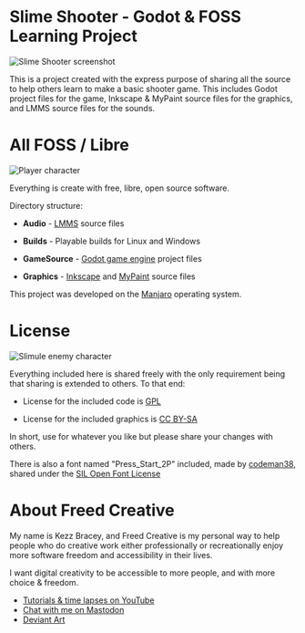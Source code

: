 # Slime Shooter - Godot & FOSS Learning Project

<img alt="Slime Shooter screenshot" src="https://codeberg.org/FreedCreative/SlimeShooter/raw/branch/master/screenshot.jpg">

This is a project created with the express purpose of sharing all the source to help others learn to make a basic shooter game. This includes Godot project files for the game, Inkscape & MyPaint source files for the graphics, and LMMS source files for the sounds.

# All FOSS / Libre

<img alt="Player character" src="https://codeberg.org/FreedCreative/SlimeShooter/raw/branch/master/player.png">

Everything is create with free, libre, open source software.

Directory structure:

* **Audio** - [LMMS](https://lmms.io/) source files

* **Builds** - Playable builds for Linux and Windows

* **GameSource** - [Godot game engine](https://godotengine.org/) project files

* **Graphics** - [Inkscape](https://inkscape.org/) and [MyPaint](http://mypaint.org/) source files

This project was developed on the [Manjaro](https://manjaro.org/) operating system.

# License

<img alt="Slimule enemy character" src="https://codeberg.org/FreedCreative/SlimeShooter/raw/branch/master/GameSource/SlimeShooter/Assets/slimule.png">

Everything included here is shared freely with the only requirement being that sharing is extended to others. To that end:

* License for the included code is [GPL](https://www.gnu.org/licenses/gpl-3.0.en.html)

* License for the included graphics is [CC BY-SA](https://creativecommons.org/licenses/by-sa/4.0/)

In short, use for whatever you like but please share your changes with others.

There is also a font named "Press_Start_2P" included, made by [codeman38](https://twitter.com/codeman38), shared under the [SIL Open Font License](https://scripts.sil.org/cms/scripts/page.php?site_id=nrsi&id=OFL%2F)

# About Freed Creative
My name is Kezz Bracey, and Freed Creative is my personal way to help people who do creative work either professionally or recreationally enjoy more software freedom and accessibility in their lives.

I want digital creativity to be accessible to more people, and with more choice & freedom.

* [Tutorials & time lapses on YouTube](https://www.youtube.com/channel/UCmSdEAbFY7pgw6X6W11jnVQ)
* [Chat with me on Mastodon](https://merveilles.town/@freedcreative)
* [Deviant Art](https://www.deviantart.com/freedcreative)

